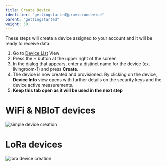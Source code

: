 ```yaml
---
title: Create Device
identifier: "gettingstarted@provisiondevice"
parent: "gettingstarted"
weight: 30
---
```


These steps will create a device assigned to your account and it will be ready to receive data.

1. Go to [Device List](https://console.insigh.io/devices/list) View
1. Press the **+** button at the upper right of the screen
1. In the dialog that appears, enter a distinct name for the device (ex. livingroom-1) and press **Create**.
1. The device is now created and provisioned. By clicking on the device, **Device Info** view opens with further details on the security keys and the device active measurements.
1. **Keep this tab open as it will be used in the next step**

# WiFi & NBIoT devices

![simple device creation](/images/provisiondevice/provisiondevice.gif?width=50pc)

# LoRa devices

![lora device creation](/images/provisiondevice/provisiondevice-lora.gif?width=50pc)
